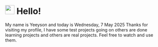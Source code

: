  <h1>
    <img src="https://emojis.slackmojis.com/emojis/images/1643510097/45343/hi.gif?1643510097" width="30"/> 
    Hello!
 </h1>
 <p>
    My name is Yeeyson and today is Wednesday, 7 May 2025
    Thanks for visiting my profile, I have some test projects going on others are done learning projects and others are real projects.
    Feel free to watch and use them.
 </p>